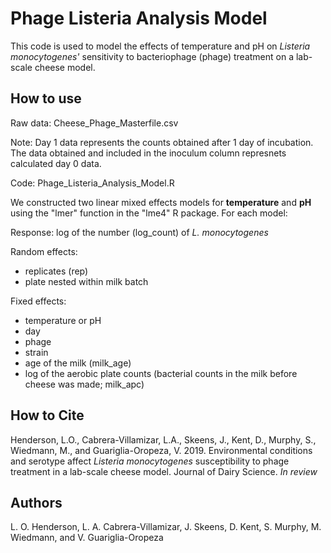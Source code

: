 # Phage Listeria Analysis Model
This code is used to model the effects of temperature and pH on *Listeria monocytogenes'* sensitivity to bacteriophage (phage) treatment on a lab-scale cheese model. 

## How to use

Raw data: Cheese_Phage_Masterfile.csv

Note: Day 1 data represents the counts obtained after 1 day of incubation. The data obtained and included in the inoculum column represnets calculated day 0 data.

Code: Phage_Listeria_Analysis_Model.R

We constructed two linear mixed effects models for **temperature** and **pH** using the "lmer" function in the "lme4" R package. For each model:

Response: log of the number (log_count) of *L. monocytogenes*

Random effects: 
- replicates (rep)
- plate nested within milk batch

Fixed effects:
- temperature or pH
- day
- phage
- strain
- age of the milk (milk_age)
- log of the aerobic plate counts (bacterial counts in the milk before cheese was made; milk_apc)

## How to Cite
Henderson, L.O., Cabrera-Villamizar, L.A., Skeens, J., Kent, D., Murphy, S., Wiedmann, M., and Guariglia-Oropeza, V. 2019. Environmental conditions and serotype affect *Listeria monocytogenes* susceptibility to phage treatment in a lab-scale cheese model. Journal of Dairy Science. *In review*

## Authors
L. O. Henderson, L. A. Cabrera-Villamizar, J. Skeens, D. Kent, S. Murphy, M. Wiedmann, and V. Guariglia-Oropeza
